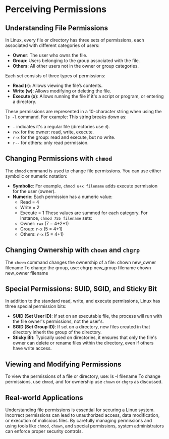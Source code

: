 # Perceiving Permissions
## Understanding File Permissions

In Linux, every file or directory has three sets of permissions, each associated with different categories of users:
- **Owner**: The user who owns the file.
- **Group**: Users belonging to the group associated with the file.
- **Others**: All other users not in the owner or group categories.

Each set consists of three types of permissions:
- **Read (r)**: Allows viewing the file’s contents.
- **Write (w)**: Allows modifying or deleting the file.
- **Execute (x)**: Allows running the file if it's a script or program, or entering a directory.

These permissions are represented in a 10-character string when using the `ls -l` command. For example:
This string breaks down as:
- `-` indicates it's a regular file (directories use `d`).
- `rwx` for the owner: read, write, execute.
- `r-x` for the group: read and execute, but no write.
- `r--` for others: only read permission.

## Changing Permissions with `chmod`

The `chmod` command is used to change file permissions. You can use either symbolic or numeric notation:
- **Symbolic**: For example, `chmod u+x filename` adds execute permission for the user (owner).
- **Numeric**: Each permission has a numeric value: 
  - Read = 4
  - Write = 2
  - Execute = 1
  These values are summed for each category. For instance, `chmod 755 filename` sets:
  - Owner: `rwx` (7 = 4+2+1)
  - Group: `r-x` (5 = 4+1)
  - Others: `r-x` (5 = 4+1)

## Changing Ownership with `chown` and `chgrp`

The `chown` command changes the ownership of a file: chown new_owner filename
To change the group, use: chgrp new_group filename
chown new_owner
filename

## Special Permissions: SUID, SGID, and Sticky Bit

In addition to the standard read, write, and execute permissions, Linux has three special permission bits:
- **SUID (Set User ID)**: If set on an executable file, the process will run with the file owner's permissions, not the user's.
- **SGID (Set Group ID)**: If set on a directory, new files created in that directory inherit the group of the directory.
- **Sticky Bit**: Typically used on directories, it ensures that only the file's owner can delete or rename files within the directory, even if others have write access.

## Viewing and Modifying Permissions

To view the permissions of a file or directory, use: ls -l filename
To change permissions, use `chmod`, and for ownership use `chown` or `chgrp` as discussed.

## Real-world Applications

Understanding file permissions is essential for securing a Linux system. Incorrect permissions can lead to unauthorized access, data modification, or execution of malicious files. By carefully managing permissions and using tools like `chmod`, `chown`, and special permissions, system administrators can enforce proper security controls.



